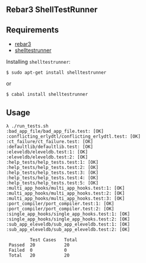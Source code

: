 Rebar3 ShellTestRunner
----------------------

## Requirements

* [rebar3](http://www.github.com/rebar/rebar3)
* [shelltestrunner](https://github.com/simonmichael/shelltestrunner/)

Installing `shelltestrunner`:

```shell
$ sudo apt-get install shelltestrunner
```

or

```shell
$ cabal install shelltestrunner
```

## Usage

```shell
λ ./run_tests.sh
:bad_app_file/bad_app_file.test: [OK]
:conflicting_erlydtl/conflicting_erlydtl.test: [OK]
:ct_failure/ct_failure.test: [OK]
:defaultlib/defaultlib.test: [OK]
:eleveldb/eleveldb.test:1: [OK]
:eleveldb/eleveldb.test:2: [OK]
:help_tests/help_tests.test:1: [OK]
:help_tests/help_tests.test:2: [OK]
:help_tests/help_tests.test:3: [OK]
:help_tests/help_tests.test:4: [OK]
:help_tests/help_tests.test:5: [OK]
:multi_app_hooks/multi_app_hooks.test:1: [OK]
:multi_app_hooks/multi_app_hooks.test:2: [OK]
:multi_app_hooks/multi_app_hooks.test:3: [OK]
:port_compiler/port_compiler.test:1: [OK]
:port_compiler/port_compiler.test:2: [OK]
:single_app_hooks/single_app_hooks.test:1: [OK]
:single_app_hooks/single_app_hooks.test:2: [OK]
:sub_app_eleveldb/sub_app_eleveldb.test:1: [OK]
:sub_app_eleveldb/sub_app_eleveldb.test:2: [OK]

         Test Cases   Total
 Passed  20           20
 Failed  0            0
 Total   20           20
```
